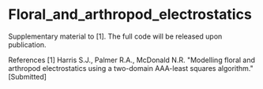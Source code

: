# Floral_and_arthropod_electrostatics
Supplementary material to [1]. The full code will be released upon publication.

References
[1] Harris S.J., Palmer R.A., McDonald N.R. "Modelling floral and arthropod electrostatics using a two-domain AAA-least squares algorithm." [Submitted]
